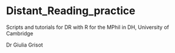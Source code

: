 # Distant_Reading_practice
 Scripts and tutorials for DR with R for the MPhil in DH, University of Cambridge


 Dr Giulia Grisot
